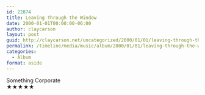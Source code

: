 ```yaml
---
id: 22874
title: Leaving Through the Window
date: 2000-01-01T00:00:00-06:00
author: claycarson
layout: post
guid: http://claycarson.net/uncategorized/2000/01/01/leaving-through-the-window/
permalink: /timeline/media/music/album/2000/01/01/leaving-through-the-window/
categories:
  - Album
format: aside
---
```

<div class="media-details"></div>

<div class="media-creator">Something Corporate</div>

<div class="media-rating">★★★★★</div>
